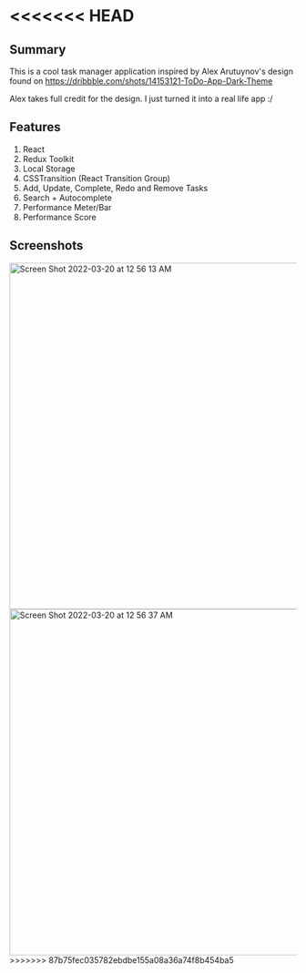 <<<<<<< HEAD
=======
## Summary

This is a cool task manager application inspired by Alex Arutuynov's design found on https://dribbble.com/shots/14153121-ToDo-App-Dark-Theme

Alex takes full credit for the design. I just turned it into a real life app :/

## Features

1. React
2. Redux Toolkit
3. Local Storage
4. CSSTransition (React Transition Group)
5. Add, Update, Complete, Redo and Remove Tasks
6. Search + Autocomplete
7. Performance Meter/Bar 
8. Performance Score

## Screenshots

<img width="608" alt="Screen Shot 2022-03-20 at 12 56 13 AM" src="https://user-images.githubusercontent.com/89678609/159139814-1245dc17-16f7-45cc-a58b-e2051e46156a.png">
<img width="608" alt="Screen Shot 2022-03-20 at 12 56 37 AM" src="https://user-images.githubusercontent.com/89678609/159139822-36a6a61c-2ba1-402f-9926-f47eba92747f.png">
>>>>>>> 87b75fec035782ebdbe155a08a36a74f8b454ba5
